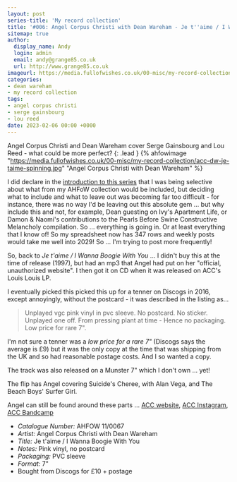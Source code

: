 ```yaml
---
layout: post
series-title: 'My record collection'
title: '#006: Angel Corpus Christi with Dean Wareham - Je t''aime / I Wanna Boogie With You (7")'
sitemap: true
author:
  display_name: Andy
  login: admin
  email: andy@grange85.co.uk
  url: http://www.grange85.co.uk
imageurl: https://media.fullofwishes.co.uk/00-misc/my-record-collection/acc-dw-je-taime-spinning.jpg
categories:
- dean wareham
- my record collection
tags:
- angel corpus christi
- serge gainsbourg
- lou reed
date: 2023-02-06 00:00 +0000
---
```

Angel Corpus Christi and Dean Wareham cover Serge Gainsbourg and Lou Reed - what could be more perfect?
{: .lead }
{% ahfowimage "https://media.fullofwishes.co.uk/00-misc/my-record-collection/acc-dw-je-taime-spinning.jpg" "Angel Corpus Christi with Dean Wareham" %}

I did declare in the [introduction to this series]() that I was being selective about what from my AHFoW collection would be included, but deciding what to include and what to leave out was becoming far too difficult - for instance, there was no way I'd be leaving out this absolute gem ... but why include this and not, for example, Dean guesting on Ivy's Apartment Life, or Damon & Naomi's contributions to the Pearls Before Swine Constructive Melancholy compilation. So ... everything is going in. Or at least everything that I know of! So my spreadsheet now has 347 rows and weekly posts would take me well into 2029! So ... I'm trying to post more frequently!

So, back to _Je t'aime / I Wanna Boogie With You_ ... I didn't buy this at the time of release (1997), but had an mp3 that Angel had put on her "official, unauthorized website". I then got it on CD when it was released on ACC's Louis Louis LP. 

I eventually picked this picked this up for a tenner on Discogs in 2016, except annoyingly, without the postcard - it was described in the listing as...

> Unplayed vgc pink vinyl in pvc sleeve. No postcard. No sticker. Unplayed one off. From pressing plant at time - Hence no packaging. Low price for rare 7".

I'm not sure a tenner was a _low price for a rare 7"_ (Discogs says the average is £9) but it was the only copy at the time that was shipping from the UK and so had reasonable postage costs. And I so wanted a copy. 

The track was also released on a Munster 7" which I don't own ... yet!

The flip has Angel covering Suicide's Cheree, with Alan Vega, and The Beach Boys' Surfer Girl.

Angel can still be found around these parts ... [ACC website](https://www.angelcorpuschristi.com/), [ACC Instagram](https://www.instagram.com/angelcorpuschristi/), [ACC Bandcamp](https://angelcorpuschristi.bandcamp.com/)

 - *Catalogue Number:* AHFOW 11/0067
 - *Artist:* Angel Corpus Christi with Dean Wareham
 - *Title:* Je t'aime / I Wanna Boogie With You
 - *Notes:* Pink vinyl, no postcard
 - *Packaging:* PVC sleeve
 - *Format:* 7"
 - Bought from Discogs for £10 + postage
